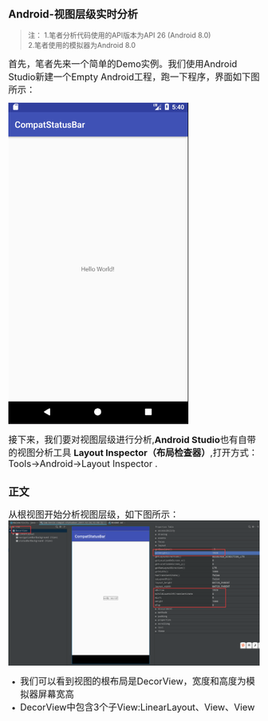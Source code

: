 ## Android-视图层级实时分析
>注：
 1.笔者分析代码使用的API版本为API 26 (Android 8.0)<br>
 2.笔者使用的模拟器为Android 8.0<br>

<font size = '4'></font>
<font size = '4'>首先，笔者先来一个简单的Demo实例。我们使用Android Studio新建一个Empty Android工程，跑一下程序，界面如下图所示：</font><br>

![demo.png](https://github.com/tuke0919/CompatStatusBar/blob/master/shotscreen/demo.png)<br>

<font size = '4'>接下来，我们要对视图层级进行分析,**Android Studio**也有自带的视图分析工具 **Layout Inspector（布局检查器）**,打开方式：Tools->Android->Layout Inspector .</font><br>

## 正文
<font size = '4'>从根视图开始分析视图层级，如下图所示：</font><br>
![decorview.png](https://github.com/tuke0919/CompatStatusBar/blob/master/shotscreen/decorview.png)<br>

* <font size = '4'>我们可以看到视图的根布局是DecorView，宽度和高度为模拟器屏幕宽高</font><br>
* <font size = '4'>DecorView中包含3个子View:LinearLayout、View、View</font><br>










